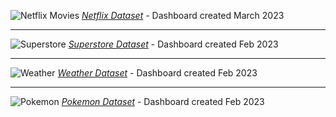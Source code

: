 
![Netflix Movies](https://user-images.githubusercontent.com/124378648/230902986-c08b0d0d-2a79-4dc6-809c-001aadfd3c74.gif)
[_Netflix Dataset_](https://github.com/LColdridge/Dashboard_Gallery/blob/main/netflix_titles.xlsx) - Dashboard created March 2023
  
---

![Superstore](https://user-images.githubusercontent.com/124378648/230907066-adb79537-0ffb-4e01-b00e-0a1b2a1b0263.gif)
[_Superstore Dataset_](https://github.com/LColdridge/Dashboard_Gallery/blob/main/sample_-_superstore.xls) - Dashboard created Feb 2023

---

![Weather](https://user-images.githubusercontent.com/124378648/230908378-5775c349-83ce-489d-9fc1-df7015b56fce.gif)
[_Weather Dataset_](https://github.com/LColdridge/Dashboard_Gallery/blob/main/weather_data.xlsx) - Dashboard created Feb 2023

---

![Pokemon](https://user-images.githubusercontent.com/124378648/231009672-b9a4536d-7d8c-40f2-9052-37c7e64f13d8.gif)
[_Pokemon Dataset_](https://github.com/LColdridge/Dashboard_Gallery/blob/main/pokemon.xlsx) - Dashboard created Feb 2023
